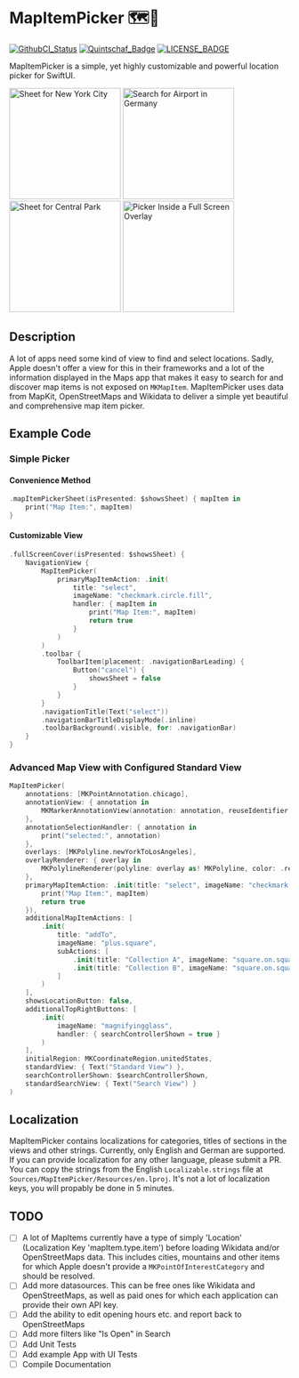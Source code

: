 # MapItemPicker 🗺️📍

[![GithubCI_Status]][GithubCI_URL]
[![Quintschaf_Badge]](https://quintschaf.com)
[![LICENSE_BADGE]][LICENSE_URL]

MapItemPicker is a simple, yet highly customizable and powerful location picker for SwiftUI.

<p float="left">
  <img src="https://user-images.githubusercontent.com/31473326/230954413-98d3428c-69d2-4273-9d49-d0e032fb7173.png" width="200" alt="Sheet for New York City" />
  <img src="https://user-images.githubusercontent.com/31473326/230954539-8d2efe0c-7762-4572-b805-24c383c57ab7.png" width="200" alt="Search for Airport in Germany" /> 
  <img src="https://user-images.githubusercontent.com/31473326/230954579-8c47e8ce-1d57-4623-a6de-c615a0dd5c82.png" width="200" alt="Sheet for Central Park" />
  <img src="https://user-images.githubusercontent.com/31473326/233777851-dc26c6eb-41b4-404e-a9b0-2cf41b967f35.png" width="200" alt="Picker Inside a Full Screen Overlay" />
</p>

## Description

A lot of apps need some kind of view to find and select locations. Sadly, Apple doesn't offer a view for this in their frameworks and a lot of the information displayed in the Maps app that makes it easy to search for and discover map items is not exposed on `MKMapItem`. MapItemPicker uses data from MapKit, OpenStreetMaps and Wikidata to deliver a simple yet beautiful and comprehensive map item picker.

## Example Code

### Simple Picker

#### Convenience Method
```Swift
.mapItemPickerSheet(isPresented: $showsSheet) { mapItem in
    print("Map Item:", mapItem)
}
```

#### Customizable View
```Swift
.fullScreenCover(isPresented: $showsSheet) {
    NavigationView {
        MapItemPicker(
            primaryMapItemAction: .init(
                title: "select",
                imageName: "checkmark.circle.fill",
                handler: { mapItem in
                    print("Map Item:", mapItem)
                    return true
                }
            )
        )
        .toolbar {
            ToolbarItem(placement: .navigationBarLeading) {
                Button("cancel") {
                    showsSheet = false
                }
            }
        }
        .navigationTitle(Text("select"))
        .navigationBarTitleDisplayMode(.inline)
        .toolbarBackground(.visible, for: .navigationBar)
    }
}
```

### Advanced Map View with Configured Standard View

```Swift
MapItemPicker(
    annotations: [MKPointAnnotation.chicago],
    annotationView: { annotation in
        MKMarkerAnnotationView(annotation: annotation, reuseIdentifier: nil)
    },
    annotationSelectionHandler: { annotation in
        print("selected:", annotation)
    },
    overlays: [MKPolyline.newYorkToLosAngeles],
    overlayRenderer: { overlay in
        MKPolylineRenderer(polyline: overlay as! MKPolyline, color: .red)
    },
    primaryMapItemAction: .init(title: "select", imageName: "checkmark.circle.fill", handler: { mapItem in
        print("Map Item:", mapItem)
        return true
    }),
    additionalMapItemActions: [
        .init(
            title: "addTo",
            imageName: "plus.square",
            subActions: [
                .init(title: "Collection A", imageName: "square.on.square", handler: { mapItem in return false }),
                .init(title: "Collection B", imageName: "square.on.square", handler: { mapItem in return false })
            ]
        )
    ],
    showsLocationButton: false,
    additionalTopRightButtons: [
        .init(
            imageName: "magnifyingglass",
            handler: { searchControllerShown = true }
        )
    ],
    initialRegion: MKCoordinateRegion.unitedStates,
    standardView: { Text("Standard View") },
    searchControllerShown: $searchControllerShown,
    standardSearchView: { Text("Search View") }
)
```

## Localization

MapItemPicker contains localizations for categories, titles of sections in the views and other strings. Currently, only English and German are supported. If you can provide localization for any other language, please submit a PR. You can copy the strings from the English `Localizable.strings` file at `Sources/MapItemPicker/Resources/en.lproj`. It's not a lot of localization keys, you will propably be done in 5 minutes.

## TODO

- [ ] A lot of MapItems currently have a type of simply 'Location' (Localization Key 'mapItem.type.item') before loading Wikidata and/or OpenStreetMaps data. This includes cities, mountains and other items for which Apple doesn't provide a `MKPointOfInterestCategory` and should be resolved.
- [ ] Add more datasources. This can be free ones like Wikidata and OpenStreetMaps, as well as paid ones for which each application can provide their own API key.
- [ ] Add the ability to edit opening hours etc. and report back to OpenStreetMaps
- [ ] Add more filters like "Is Open" in Search
- [ ] Add Unit Tests
- [ ] Add example App with UI Tests
- [ ] Compile Documentation

<!-- References -->

[GithubCI_Status]: https://github.com/quintschaf/MapItemPicker/actions/workflows/ci.yml/badge.svg?branch=main
[GithubCI_URL]: https://github.com/quintschaf/MapItemPicker/actions/workflows/ci.yml
[Quintschaf_Badge]: https://badgen.net/badge/Built%20and%20maintained%20by/Quintschaf/cyan?icon=https://quintschaf.com/assets/logo.svg
[LICENSE_BADGE]: https://badgen.net/github/license/Quintschaf/MapItemPicker
[LICENSE_URL]: https://github.com/Quintschaf/MapItemPicker/blob/master/LICENSE
